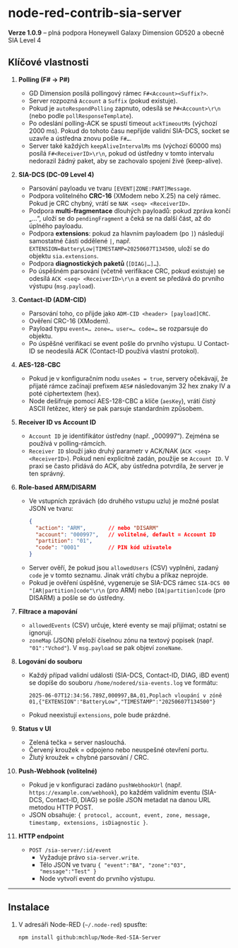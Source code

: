 # node-red-contrib-sia-server

**Verze 1.0.9** – plná podpora Honeywell Galaxy Dimension GD520 a obecně SIA Level 4

## Klíčové vlastnosti

1. **Polling (F# → P#)**
   - GD Dimension posílá pollingový rámec `F#<Account><Suffix?>`.  
   - Server rozpozná `Account` a `Suffix` (pokud existuje).  
   - Pokud je `autoRespondPolling` zapnuto, odesílá se `P#<Account>\r\n` (nebo podle `pollResponseTemplate`).  
   - Po odeslání polling-ACK se spustí timeout `ackTimeoutMs` (výchozí 2000 ms). Pokud do tohoto času nepřijde validní SIA-DCS, socket se uzavře a ústředna znovu pošle `F#…`.  
   - Server také každých `keepAliveIntervalMs` ms (výchozí 60000 ms) posílá `F#<ReceiverID>\r\n`, pokud od ústředny v tomto intervalu nedorazil žádný paket, aby se zachovalo spojení živé (keep-alive).

2. **SIA-DCS (DC-09 Level 4)**
   - Parsování payloadu ve tvaru `[EVENT|ZONE:PART]Message`.  
   - Podpora volitelného **CRC-16** (XModem nebo X.25) na celý rámec. Pokud je CRC chybný, vrátí se `NAK <seq> <ReceiverID>`.  
   - Podpora **multi-fragmentace** dlouhých payloadů: pokud zpráva končí „…“, uloží se do `pendingFragment` a čeká se na další část, až do úplného payloadu.  
   - Podpora **extensions**: pokud za hlavním payloadem (po `]`) následují samostatné částí oddělené `|`, např. `EXTENSION=BatteryLow|TIMESTAMP=20250607T134500`, uloží se do objektu `sia.extensions`.  
   - Podpora **diagnostických paketů** (`[DIAG|…]…`).  
   - Po úspěšném parsování (včetně verifikace CRC, pokud existuje) se odesílá `ACK <seq> <ReceiverID>\r\n` a event se předává do prvního výstupu (`msg.payload`).

3. **Contact-ID (ADM-CID)**
   - Parsování toho, co přijde jako `ADM-CID <header> [payload]CRC`.  
   - Ověření CRC-16 (XModem).  
   - Payload typu `event=… zone=… user=… code=…` se rozparsuje do objektu.  
   - Po úspěšné verifikaci se event pošle do prvního výstupu. U Contact-ID se neodesílá ACK (Contact-ID používá vlastní protokol).

4. **AES-128-CBC**
   - Pokud je v konfiguračním nodu `useAes = true`, servery očekávají, že přijaté rámce začínají prefixem `AES#` následovaným 32 hex znaky IV a poté ciphertextem (hex).  
   - Node dešifruje pomocí AES-128-CBC a klíče (`aesKey`), vrátí čistý ASCII řetězec, který se pak parsuje standardním způsobem.

5. **Receiver ID vs Account ID**
   - `Account ID` je identifikátor ústředny (např. „000997“). Zejména se používá v polling-rámcích.  
   - `Receiver ID` slouží jako druhý parametr v ACK/NAK (`ACK <seq> <ReceiverID>`). Pokud není explicitně zadán, použije se `Account ID`. V praxi se často přidává do ACK, aby ústředna potvrdila, že server je ten správný.

6. **Role-based ARM/DISARM**
   - Ve vstupních zprávách (do druhého vstupu uzlu) je možné poslat JSON ve tvaru:
     ```json
     {
       "action": "ARM",       // nebo "DISARM"
       "account": "000997",   // volitelné, default = Account ID
       "partition": "01",
       "code": "0001"         // PIN kód uživatele
     }
     ```
   - Server ověří, že pokud jsou `allowedUsers` (CSV) vyplněni, zadaný `code` je v tomto seznamu. Jinak vrátí chybu a příkaz neprojde.  
   - Pokud je ověření úspěšné, vygeneruje se SIA-DCS rámec `SIA-DCS 00 "[AR|partition]code"\r\n` (pro ARM) nebo `[DA|partition]code` (pro DISARM) a pošle se do ústředny.

7. **Filtrace a mapování**
   - `allowedEvents` (CSV) určuje, které eventy se mají přijímat; ostatní se ignorují.  
   - `zoneMap` (JSON) přeloží číselnou zónu na textový popisek (např. `"01":"Vchod"`). V `msg.payload` se pak objeví `zoneName`.

8. **Logování do souboru**
   - Každý případ validní události (SIA-DCS, Contact-ID, DIAG, iBD event) se dopíše do souboru `/home/nodered/sia-events.log` ve formátu:
     ```
     2025-06-07T12:34:56.789Z,000997,BA,01,Poplach vloupání v zóně 01,{"EXTENSION":"BatteryLow","TIMESTAMP":"20250607T134500"}
     ```
   - Pokud neexistují `extensions`, pole bude prázdné.

9. **Status v UI**
   - Zelená tečka = server naslouchá.  
   - Červený kroužek = odpojeno nebo neuspešné otevření portu.  
   - Žlutý kroužek = chybné parsování / CRC.

10. **Push-Webhook (volitelné)**
    - Pokud je v konfiguraci zadáno `pushWebhookUrl` (např. `https://example.com/webhook`), po každém validním eventu (SIA-DCS, Contact-ID, DIAG) se pošle JSON metadat na danou URL metodou HTTP POST.  
    - JSON obsahuje: `{ protocol, account, event, zone, message, timestamp, extensions, isDiagnostic }`.

11. **HTTP endpoint**
    - `POST /sia-server/:id/event`  
      - Vyžaduje právo `sia-server.write`.  
      - Tělo JSON ve tvaru `{ "event":"BA", "zone":"03", "message":"Test" }`  
      - Node vytvoří event do prvního výstupu.

---

## Instalace

1. V adresáři Node-RED (`~/.node-red`) spusťte:
   ```bash
   npm install github:mchlup/Node-Red-SIA-Server
